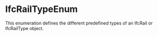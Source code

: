 # IfcRailTypeEnum

This enumeration defines the different predefined types of an IfcRail or IfcRailType object.
